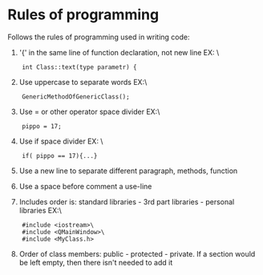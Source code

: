 # Rules of programming

Follows the rules of programming used in writing code:

1. '{' in the same line of function declaration, not new line EX: \
```
    int Class::text(type parametr) {
```


2. Use uppercase to separate words EX:\
```
    GenericMethodOfGenericClass(); 
```



3. Use = or other operator space divider EX:\ 
```
    pippo = 17;
```

4. Use if space divider EX: \
```
    if( pippo == 17){...}
```

5. Use a new line to separate different paragraph, methods, function

6. Use a space before comment a use-line

7. Includes order is: standard libraries - 3rd part libraries - personal libraries EX:\
```
    #include <iostream>\
    #include <QMainWindow>\
    #include <MyClass.h>
```
    
8. Order of class members: public - protected - private. If a section would be left empty, then there isn't needed to add it
